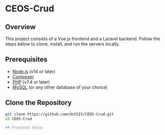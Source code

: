 # CEOS-Crud

## Overview

This project consists of a Vue.js frontend and a Laravel backend. Follow the steps below to clone, install, and run the servers locally.

## Prerequisites

- [Node.js](https://nodejs.org/) (v14 or later)
- [Composer](https://getcomposer.org/)
- [PHP](https://www.php.net/) (v7.4 or later)
- [MySQL](https://www.mysql.com/) (or any other database of your choice)

## Clone the Repository

```bash
git clone https://github.com/dotSIS/CEOS-Crud.git
cd CEOS-Crud

## Frontend Setup